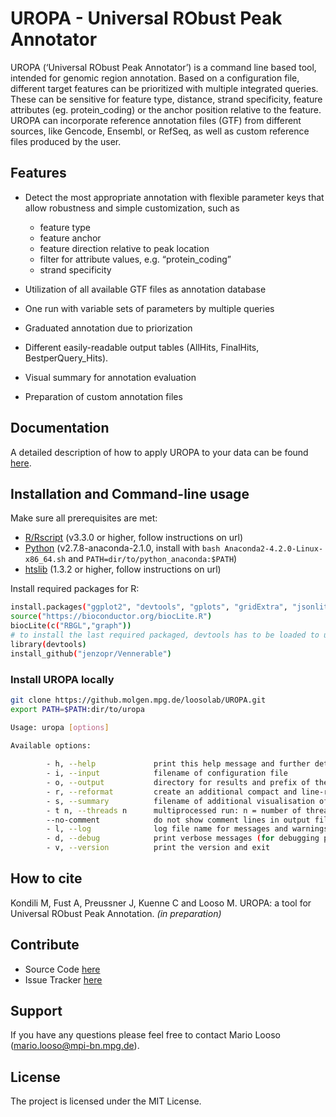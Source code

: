 UROPA - Universal RObust Peak Annotator
=======================================

UROPA (‘Universal RObust Peak Annotator’) is a command line based tool, intended for genomic region
annotation. Based on a configuration file, different target features can be prioritized with multiple integrated queries. 
These can be sensitive for feature type, distance, strand specificity, feature attributes (eg. protein_coding) or the anchor position relative to the feature. 
UROPA can incorporate reference annotation files (GTF) from different sources, like Gencode, Ensembl, or RefSeq, 
as well as custom reference files produced by the user.

Features
--------

-  Detect the most appropriate annotation with flexible parameter keys that allow
   robustness and simple customization, such as
   
   -  feature type
   -  feature anchor
   -  feature direction relative to peak location
   -  filter for attribute values, e.g. “protein\_coding”
   -  strand specificity

-  Utilization of all available GTF files as annotation database
-  One run with variable sets of parameters by multiple queries
-  Graduated annotation due to priorization
-  Different easily-readable output tables (AllHits, FinalHits, BestperQuery\_Hits).
-  Visual summary for annotation evaluation
-  Preparation of custom annotation files

Documentation
--------------
A detailed description of how to apply UROPA to your data can be found [here](http://uropa-manual.readthedocs.io/).

Installation and Command-line usage
------------------------------------
Make sure all prerequisites are met:

- [R/Rscript](http://www.r-project.org/) (v3.3.0 or higher, follow instructions on url)
- [Python](http://continuum.io/downloads) (v2.7.8-anaconda-2.1.0, install with ```bash Anaconda2-4.2.0-Linux-x86_64.sh``` and ```PATH=dir/to/python_anaconda:$PATH```)
- [htslib](http://www.htslib.org/download/) (1.3.2 or higher, follow instructions on url)


Install required packages for R:
```bash
install.packages("ggplot2", "devtools", "gplots", "gridExtra", "jsonlite", "VennDiagram")
source("https://bioconductor.org/biocLite.R")
biocLite(c("RBGL","graph"))
# to install the last required packaged, devtools has to be loaded to use the install from github function
library(devtools)
install_github("jenzopr/Vennerable")
```


### Install UROPA locally 

```bash
git clone https://github.molgen.mpg.de/loosolab/UROPA.git
export PATH=$PATH:dir/to/uropa
```

```bash                        
Usage: uropa [options]          

Available options:
	
		- h, --help             print this help message and further details on the configuration file
        - i, --input            filename of configuration file
        - o, --output           directory for results and prefix of the output file name
        - r, --reformat         create an additional compact and line-reduced table as result file
        - s, --summary          filename of additional visualisation of results in graphical format
        - t n, --threads n      multiprocessed run: n = number of threads to run annotation process
        --no-comment            do not show comment lines in output files
        - l, --log              log file name for messages and warnings
        - d, --debug            print verbose messages (for debugging purposes)
        - v, --version          print the version and exit
```

How to cite
-----------

Kondili M, Fust A, Preussner J, Kuenne C and Looso M. UROPA: a tool for Universal RObust Peak Annotation. *(in preparation)*

Contribute
----------

* Source Code [here](https://github.molgen.mpg.de/loosolab/UROPA)
* Issue Tracker [here](https://github.molgen.mpg.de/loosolab/UROPA/issues)

Support
-------

If you have any questions please feel free to contact Mario Looso (mario.looso@mpi-bn.mpg.de).

License
-------

The project is licensed under the MIT License.
